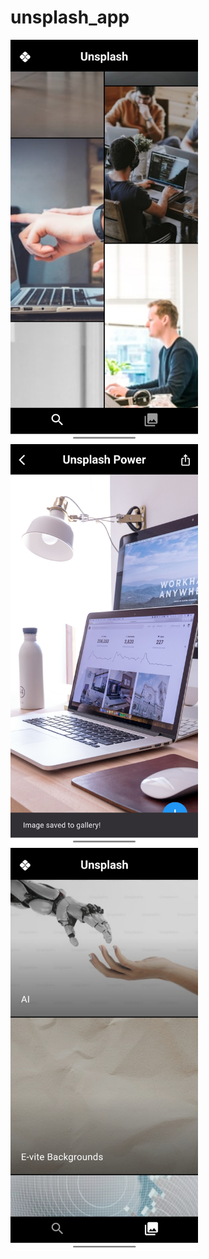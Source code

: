 # unsplash_app

<img width="300" alt="Home Page" src="https://github.com/DevJahongir/getx_unsplash/blob/master/assets/IMG_20241107_183012.jpg">
<img width="300" alt="Gallery page" src="https://github.com/DevJahongir/getx_unsplash/blob/master/assets/IMG_20241107_182958.jpg">
<img width="300" alt="Collection Page" src="https://github.com/DevJahongir/getx_unsplash/blob/master/assets/IMG_20241107_183023.jpg">


